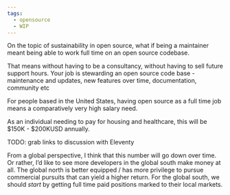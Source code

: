 ```yaml
---
tags:
  - opensource
  - WIP
---
```

On the topic of sustainability in open source, what if being a maintainer meant being able to work full time on an open source codebase. 

That means without having to be a consultancy, without having to sell future support hours. Your job is stewarding an open source code base - maintenance and updates, new features over time, documentation, community etc

For people based in the United States, having open source as a full time job means a comparatively very high salary need.

As an individual needing to pay for housing and healthcare, this will be $150K - $200KUSD annually. 

TODO: grab links to discussion with Eleventy

From a global perspective, I think that this number will go down over time. Or rather, I’d like to see more developers in the global south make money at all. The global north is better equipped / has more privilege to pursue commercial pursuits that can yield a higher return. For the global south, we should _start_ by getting full time paid positions marked to their local markets. 


